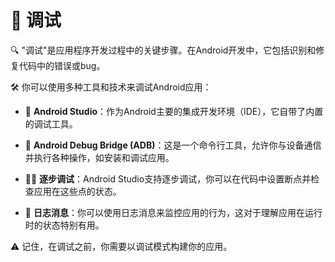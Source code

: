 # 🐞 调试

🔍 "调试"是应用程序开发过程中的关键步骤。在Android开发中，它包括识别和修复代码中的错误或bug。

🛠️ 你可以使用多种工具和技术来调试Android应用：

- 📱 **Android Studio**：作为Android主要的集成开发环境（IDE），它自带了内置的调试工具。

- 🌉 **Android Debug Bridge (ADB)**：这是一个命令行工具，允许你与设备通信并执行各种操作，如安装和调试应用。

- 🚶‍♂️ **逐步调试**：Android Studio支持逐步调试，你可以在代码中设置断点并检查应用在这些点的状态。

- 📝 **日志消息**：你可以使用日志消息来监控应用的行为，这对于理解应用在运行时的状态特别有用。

⚠️ 记住，在调试之前，你需要以调试模式构建你的应用。